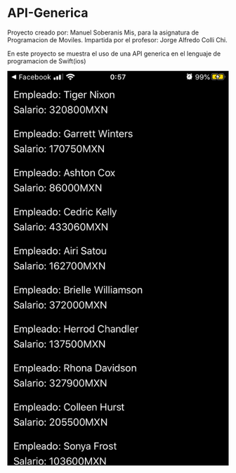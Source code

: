 # API-Generica
Proyecto creado por: Manuel Soberanis Mis, para la asignatura de Programacion de Moviles. 
Impartida por el profesor: Jorge Alfredo Colli Chi.

En este proyecto se muestra el uso de una API generica en el lenguaje de programacion de Swift(ios)

![](evidencia.png)
